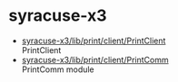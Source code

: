# syracuse-x3

* [syracuse-x3/lib/print/client/PrintClient](lib/print/client/PrintClient.md)  
  PrintClient
* [syracuse-x3/lib/print/client/PrintComm](lib/print/client/PrintComm.md)  
  PrintComm module
